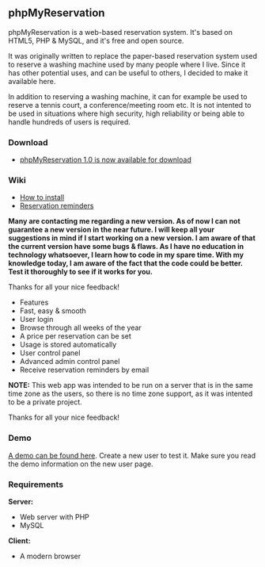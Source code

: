 ## phpMyReservation

phpMyReservation is a web-based reservation system. It's based on HTML5, PHP & MySQL, and it's free and open source.

It was originally written to replace the paper-based reservation system used to reserve a washing machine used by many people where I live. Since it has other potential uses, and can be useful to others, I decided to make it available here.

In addition to reserving a washing machine, it can for example be used to reserve a tennis court, a conference/meeting room etc. It is not intented to be used in situations where high security, high reliability or being able to handle hundreds of users is required.

### Download

* [phpMyReservation 1.0 is now available for download](http://www.olejon.net/code/phpmyreservation/files/phpmyreservation-1.0.tar.bz2)

### Wiki

* [How to install](https://www.olejon.net/code/phpmyreservation/?how_to_install)
* [Reservation reminders](https://www.olejon.net/code/phpmyreservation/?reservation_reminders)

**Many are contacting me regarding a new version. As of now I can not guarantee a new version in the near future. I will keep all your suggestions in mind if I start working on a new version. I am aware of that the current version have some bugs & flaws. As I have no education in technology whatsoever, I learn how to code in my spare time. With my knowledge today, I am aware of the fact that the code could be better. Test it thoroughly to see if it works for you.**

Thanks for all your nice feedback!

* Features
* Fast, easy & smooth
* User login
* Browse through all weeks of the year
* A price per reservation can be set
* Usage is stored automatically
* User control panel
* Advanced admin control panel
* Receive reservation reminders by email

**NOTE:** This web app was intended to be run on a server that is in the same time zone as the users, so there is no time zone support, as it was intented to be a private project.

Thanks for all your nice feedback!

### Demo
[A demo can be found here](http://www.olejon.net/code/phpmyreservation/?demo). Create a new user to test it. Make sure you read the demo information on the new user page.

### Requirements

**Server:**

* Web server with PHP
* MySQL

**Client:**

* A modern browser
